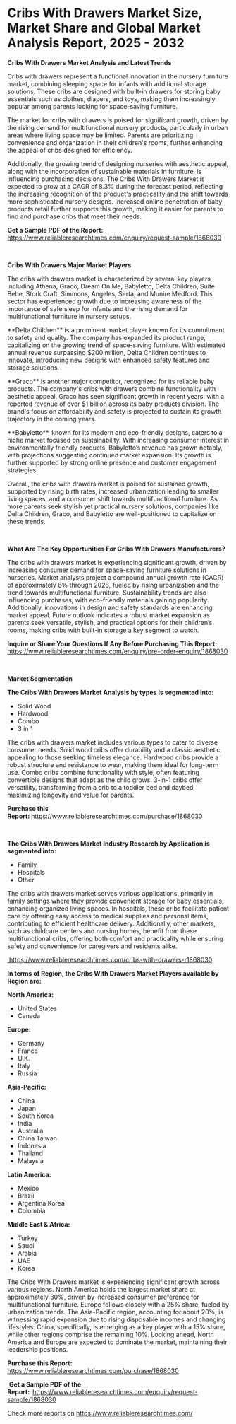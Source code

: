 <p><h1>Cribs With Drawers Market Size, Market Share and Global Market Analysis Report, 2025 - 2032</h1></p><p><strong>Cribs With Drawers Market Analysis and Latest Trends</strong></p>
<p><p>Cribs with drawers represent a functional innovation in the nursery furniture market, combining sleeping space for infants with additional storage solutions. These cribs are designed with built-in drawers for storing baby essentials such as clothes, diapers, and toys, making them increasingly popular among parents looking for space-saving furniture. </p><p>The market for cribs with drawers is poised for significant growth, driven by the rising demand for multifunctional nursery products, particularly in urban areas where living space may be limited. Parents are prioritizing convenience and organization in their children's rooms, further enhancing the appeal of cribs designed for efficiency.</p><p>Additionally, the growing trend of designing nurseries with aesthetic appeal, along with the incorporation of sustainable materials in furniture, is influencing purchasing decisions. The Cribs With Drawers Market is expected to grow at a CAGR of 8.3% during the forecast period, reflecting the increasing recognition of the product's practicality and the shift towards more sophisticated nursery designs. Increased online penetration of baby products retail further supports this growth, making it easier for parents to find and purchase cribs that meet their needs.</p></p>
<p><strong>Get a Sample PDF of the Report:&nbsp;</strong> <a href="https://www.reliableresearchtimes.com/enquiry/request-sample/1868030?utm_campaign=2183&utm_medium=2&utm_source=Github&utm_content=ia&utm_term=07022025&utm_id=cribs-with-drawers">https://www.reliableresearchtimes.com/enquiry/request-sample/1868030</a></p>
<p>&nbsp;</p>
<p><strong>Cribs With Drawers Major Market Players</strong></p>
<p><p>The cribs with drawers market is characterized by several key players, including Athena, Graco, Dream On Me, Babyletto, Delta Children, Suite Bebe, Stork Craft, Simmons, Angeles, Serta, and Munire Medford. This sector has experienced growth due to increasing awareness of the importance of safe sleep for infants and the rising demand for multifunctional furniture in nursery setups.</p><p>**Delta Children** is a prominent market player known for its commitment to safety and quality. The company has expanded its product range, capitalizing on the growing trend of space-saving furniture. With estimated annual revenue surpassing $200 million, Delta Children continues to innovate, introducing new designs with enhanced safety features and storage solutions.</p><p>**Graco** is another major competitor, recognized for its reliable baby products. The company's cribs with drawers combine functionality with aesthetic appeal. Graco has seen significant growth in recent years, with a reported revenue of over $1 billion across its baby products division. The brand's focus on affordability and safety is projected to sustain its growth trajectory in the coming years.</p><p>**Babyletto**, known for its modern and eco-friendly designs, caters to a niche market focused on sustainability. With increasing consumer interest in environmentally friendly products, Babyletto’s revenue has grown notably, with projections suggesting continued market expansion. Its growth is further supported by strong online presence and customer engagement strategies.</p><p>Overall, the cribs with drawers market is poised for sustained growth, supported by rising birth rates, increased urbanization leading to smaller living spaces, and a consumer shift towards multifunctional furniture. As more parents seek stylish yet practical nursery solutions, companies like Delta Children, Graco, and Babyletto are well-positioned to capitalize on these trends.</p></p>
<p>&nbsp;</p>
<p><strong>What Are The Key Opportunities For Cribs With Drawers Manufacturers?</strong></p>
<p><p>The cribs with drawers market is experiencing significant growth, driven by increasing consumer demand for space-saving furniture solutions in nurseries. Market analysts project a compound annual growth rate (CAGR) of approximately 6% through 2028, fueled by rising urbanization and the trend towards multifunctional furniture. Sustainability trends are also influencing purchases, with eco-friendly materials gaining popularity. Additionally, innovations in design and safety standards are enhancing market appeal. Future outlook indicates a robust market expansion as parents seek versatile, stylish, and practical options for their children’s rooms, making cribs with built-in storage a key segment to watch.</p></p>
<p><strong>Inquire or Share Your Questions If Any Before Purchasing This Report:</strong> <a href="https://www.reliableresearchtimes.com/enquiry/pre-order-enquiry/1868030?utm_campaign=2183&utm_medium=2&utm_source=Github&utm_content=ia&utm_term=07022025&utm_id=cribs-with-drawers">https://www.reliableresearchtimes.com/enquiry/pre-order-enquiry/1868030</a></p>
<p>&nbsp;</p>
<p><strong>Market Segmentation</strong></p>
<p><strong>The Cribs With Drawers Market Analysis by types is segmented into:</strong></p>
<p><ul><li>Solid Wood</li><li>Hardwood</li><li>Combo</li><li>3 in 1</li></ul></p>
<p><p>The cribs with drawers market includes various types to cater to diverse consumer needs. Solid wood cribs offer durability and a classic aesthetic, appealing to those seeking timeless elegance. Hardwood cribs provide a robust structure and resistance to wear, making them ideal for long-term use. Combo cribs combine functionality with style, often featuring convertible designs that adapt as the child grows. 3-in-1 cribs offer versatility, transforming from a crib to a toddler bed and daybed, maximizing longevity and value for parents.</p></p>
<p><strong>Purchase this Report:&nbsp;</strong><a href="https://www.reliableresearchtimes.com/purchase/1868030?utm_campaign=2183&utm_medium=2&utm_source=Github&utm_content=ia&utm_term=07022025&utm_id=cribs-with-drawers">https://www.reliableresearchtimes.com/purchase/1868030</a></p>
<p>&nbsp;</p>
<p><strong>The Cribs With Drawers Market Industry Research by Application is segmented into:</strong></p>
<p><ul><li>Family</li><li>Hospitals</li><li>Other</li></ul></p>
<p><p>The cribs with drawers market serves various applications, primarily in family settings where they provide convenient storage for baby essentials, enhancing organized living spaces. In hospitals, these cribs facilitate patient care by offering easy access to medical supplies and personal items, contributing to efficient healthcare delivery. Additionally, other markets, such as childcare centers and nursing homes, benefit from these multifunctional cribs, offering both comfort and practicality while ensuring safety and convenience for caregivers and residents alike.</p></p>
<p><a href="https://www.reliableresearchtimes.com/cribs-with-drawers-r1868030?utm_campaign=2183&utm_medium=2&utm_source=Github&utm_content=ia&utm_term=07022025&utm_id=cribs-with-drawers">&nbsp;https://www.reliableresearchtimes.com/cribs-with-drawers-r1868030</a></p>
<p><strong>In terms of Region, the Cribs With Drawers Market Players available by Region are:</strong></p>
<p>
    <p> <strong> North America: </strong>
        <ul>
            <li>United States</li>
            <li>Canada</li>
        </ul>
        </p> 
    <p> <strong> Europe: </strong>
        <ul>
            <li>Germany</li>
            <li>France</li>
            <li>U.K.</li>
            <li>Italy</li>
            <li>Russia</li>
        </ul>
        </p> 
    <p> <strong> Asia-Pacific: </strong>
        <ul>
            <li>China</li>
            <li>Japan</li>
            <li>South Korea</li>
            <li>India</li>
            <li>Australia</li>
            <li>China Taiwan</li>
            <li>Indonesia</li>
            <li>Thailand</li>
            <li>Malaysia</li>
        </ul>
        </p> 
    <p> <strong> Latin America: </strong>
        <ul>
            <li>Mexico</li>
            <li>Brazil</li>
            <li>Argentina Korea</li>
            <li>Colombia</li>
        </ul>
        </p> 
    <p> <strong> Middle East & Africa: </strong>
        <ul>
            <li>Turkey</li>
            <li>Saudi</li>
            <li>Arabia</li>
            <li>UAE</li>
            <li>Korea</li>
        </ul>
    </p>
    </p>
<p><p>The Cribs With Drawers market is experiencing significant growth across various regions. North America holds the largest market share at approximately 30%, driven by increased consumer preference for multifunctional furniture. Europe follows closely with a 25% share, fueled by urbanization trends. The Asia-Pacific region, accounting for about 20%, is witnessing rapid expansion due to rising disposable incomes and changing lifestyles. China, specifically, is emerging as a key player with a 15% share, while other regions comprise the remaining 10%. Looking ahead, North America and Europe are expected to dominate the market, maintaining their leadership positions.</p></p>
<p><strong>Purchase this Report: </strong><a href="https://www.reliableresearchtimes.com/purchase/1868030?utm_campaign=2183&utm_medium=2&utm_source=Github&utm_content=ia&utm_term=07022025&utm_id=cribs-with-drawers">https://www.reliableresearchtimes.com/purchase/1868030</a></p>
<p>&nbsp;<strong>Get a Sample PDF of the Report:&nbsp;&nbsp;</strong><a href="https://www.reliableresearchtimes.com/enquiry/request-sample/1868030?utm_campaign=2183&utm_medium=2&utm_source=Github&utm_content=ia&utm_term=07022025&utm_id=cribs-with-drawers">https://www.reliableresearchtimes.com/enquiry/request-sample/1868030</a></p>
<p><strong></strong></p>
<p>Check more reports on <a href="https://www.reliableresearchtimes.com/?utm_campaign=2183&utm_medium=2&utm_source=Github&utm_content=ia&utm_term=07022025&utm_id=cribs-with-drawers">https://www.reliableresearchtimes.com/</a></p>